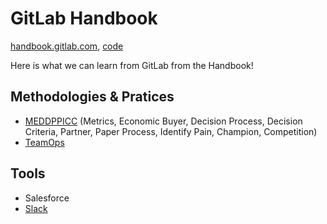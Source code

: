# GitLab Handbook

[handbook.gitlab.com](https://handbook.gitlab.com/), [code](https://gitlab.com/gitlab-com/content-sites/handbook)

Here is what we can learn from GitLab from the Handbook!

## Methodologies & Pratices

* [MEDDPPICC](https://handbook.gitlab.com/handbook/sales/meddppicc/) (Metrics, Economic Buyer, Decision Process, Decision Criteria, Partner, Paper Process, Identify Pain, Champion, Competition)
* [TeamOps](https://about.gitlab.com/teamops/)

## Tools

* Salesforce
* [Slack](https://gitlab.enterprise.slack.com/)
